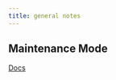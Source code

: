 ```yaml
---
title: general notes
---
```


## Maintenance Mode

[Docs](https://docs.gitlab.com/ee/administration/maintenance_mode/)
